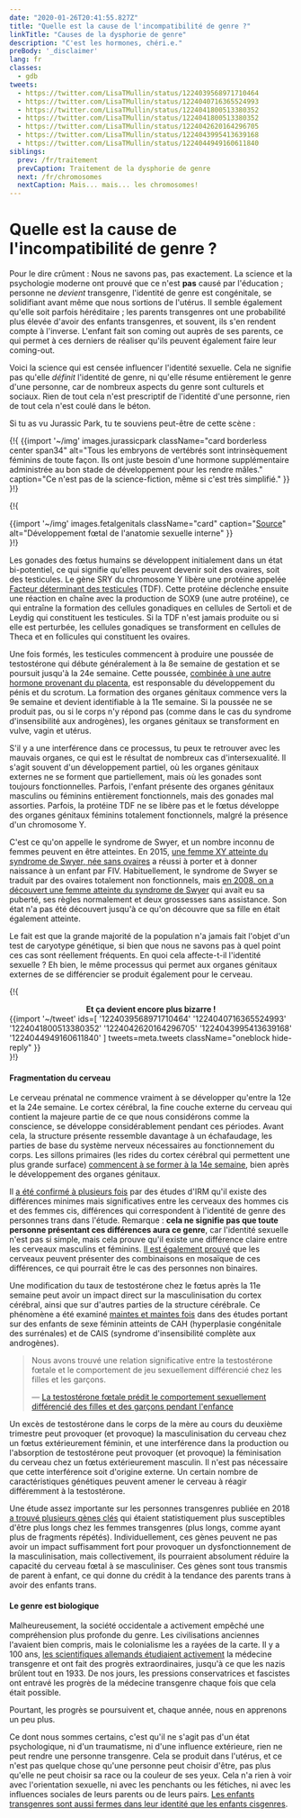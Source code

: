 ```yaml
---
date: "2020-01-26T20:41:55.827Z"
title: "Quelle est la cause de l'incompatibilité de genre ?"
linkTitle: "Causes de la dysphorie de genre"
description: "C'est les hormones, chéri.e."
preBody: '_disclaimer'
lang: fr
classes:
  - gdb
tweets:
  - https://twitter.com/LisaTMullin/status/1224039568971710464
  - https://twitter.com/LisaTMullin/status/1224040716365524993
  - https://twitter.com/LisaTMullin/status/1224041800513380352
  - https://twitter.com/LisaTMullin/status/1224041800513380352
  - https://twitter.com/LisaTMullin/status/1224042620164296705
  - https://twitter.com/LisaTMullin/status/1224043995413639168
  - https://twitter.com/LisaTMullin/status/1224044949160611840
siblings:
  prev: /fr/traitement
  prevCaption: Traitement de la dysphorie de genre
  next: /fr/chromosomes
  nextCaption: Mais... mais... les chromosomes!
---
```


# Quelle est la cause de l'incompatibilité de genre ?

Pour le dire crûment : Nous ne savons pas, pas exactement. La science et la psychologie moderne ont prouvé que ce n'est **pas** causé par l'éducation ; personne ne *devient* transgenre, l'identité de genre est congénitale, se solidifiant avant même que nous sortions de l'utérus. Il semble également qu'elle soit parfois héréditaire ; les parents transgenres ont une probabilité plus élevée d'avoir des enfants transgenres, et souvent, ils s'en rendent compte à l'inverse. L'enfant fait son coming out auprès de ses parents, ce qui permet à ces derniers de réaliser qu'ils peuvent également faire leur coming-out.

Voici la science qui est censée influencer l'identité sexuelle. Cela ne signifie pas qu'elle *définit* l'identité de genre, ni qu'elle résume entièrement le genre d'une personne, car de nombreux aspects du genre sont culturels et sociaux. Rien de tout cela n'est prescriptif de l'identité d'une personne, rien de tout cela n'est coulé dans le béton.

Si tu as vu Jurassic Park, tu te souviens peut-être de cette scène :

{!{
  {{import '~/img' images.jurassicpark
    className="card borderless center span34"
    alt="Tous les embryons de vertébrés sont intrinsèquement féminins de toute façon. Ils ont juste besoin d'une hormone supplémentaire administrée au bon stade de développement pour les rendre mâles."
    caption="Ce n'est pas de la science-fiction, même si c'est très simplifié."
  }}
}!}

{!{
<div class="gutter flex flex-center print-span3">
  {{import '~/img' images.fetalgenitals
    className="card"
    caption="<a href=\"https://schoolbag.info/biology/concepts/188.html\">Source</a>"
    alt="Développement fœtal de l'anatomie sexuelle interne"
  }}
</div>
}!}

Les gonades des fœtus humains se développent initialement dans un état bi-potentiel, ce qui signifie qu'elles peuvent devenir soit des ovaires, soit des testicules. Le gène SRY du chromosome Y libère une protéine appelée [Facteur déterminant des testicules](https://fr.wikipedia.org/wiki/Facteur_d%C3%A9terminant_des_testicules) (TDF). Cette protéine déclenche ensuite une réaction en chaîne avec la production de SOX9 (une autre protéine), ce qui entraîne la formation des cellules gonadiques en cellules de Sertoli et de Leydig qui constituent les testicules. Si la TDF n'est jamais produite ou si elle est perturbée, les cellules gonadiques se transforment en cellules de Theca et en follicules qui constituent les ovaires.


Une fois formés, les testicules commencent à produire une poussée de testostérone qui débute généralement à la 8e semaine de gestation et se poursuit jusqu'à la 24e semaine. Cette poussée, [combinée à une autre hormone provenant du placenta](https://www.sciencedaily.com/releases/2019/02/190214153053.htm), est responsable du développement du pénis et du scrotum. La formation des organes génitaux commence vers la 9e semaine et devient identifiable à la 11e semaine. Si la poussée ne se produit pas, ou si le corps n'y répond pas (comme dans le cas du syndrome d'insensibilité aux androgènes), les organes génitaux se transforment en vulve, vagin et utérus.


S'il y a une interférence dans ce processus, tu peux te retrouver avec les mauvais organes, ce qui est le résultat de nombreux cas d'intersexualité. Il s'agit souvent d'un développement partiel, où les organes génitaux externes ne se forment que partiellement, mais où les gonades sont toujours fonctionnelles. Parfois, l'enfant présente des organes génitaux masculins ou féminins entièrement fonctionnels, mais des gonades mal assorties. Parfois, la protéine TDF ne se libère pas et le fœtus développe des organes génitaux féminins totalement fonctionnels, malgré la présence d'un chromosome Y.

C'est ce qu'on appelle le syndrome de Swyer, et un nombre inconnu de femmes peuvent en être atteintes. En 2015, [une femme XY atteinte du syndrome de Swyer, née sans ovaires](https://www.independent.co.uk/news/science/mostly-male-woman-gives-birth-to-twins-in-medical-miracle-10033528.html) a réussi à porter et à donner naissance à un enfant par FIV. Habituellement, le syndrome de Swyer se traduit par des ovaires totalement non fonctionnels, mais [en 2008, on a découvert une femme atteinte du syndrome de Swyer](https://www.ncbi.nlm.nih.gov/pmc/articles/PMC2190741/) qui avait eu sa puberté, ses règles normalement et deux grossesses sans assistance. Son état n'a pas été découvert jusqu'à ce qu'on découvre que sa fille en était également atteinte.

Le fait est que la grande majorité de la population n'a jamais fait l'objet d'un test de caryotype génétique, si bien que nous ne savons pas à quel point ces cas sont réellement fréquents. En quoi cela affecte-t-il l'identité sexuelle ? Eh bien, le même processus qui permet aux organes génitaux externes de se différencier se produit également pour le cerveau.

{!{
<div class="gutter">
  <strong style="display: block;text-align: center;">Et ça devient encore plus bizarre !</strong>
  {{import '~/tweet' ids=[
    '1224039568971710464'
    '1224040716365524993'
    '1224041800513380352'
    '1224042620164296705'
    '1224043995413639168'
    '1224044949160611840'
  ] tweets=meta.tweets className="oneblock hide-reply" }}
</div>
}!}

#### Fragmentation du cerveau

Le cerveau prénatal ne commence vraiment à se développer qu'entre la 12e et la 24e semaine. Le cortex cérébral, la fine couche externe du cerveau qui contient la majeure partie de ce que nous considérons comme la conscience, se développe considérablement pendant ces périodes. Avant cela, la structure présente ressemble davantage à un échafaudage, les parties de base du système nerveux nécessaires au fonctionnement du corps. Les sillons primaires (les rides du cortex cérébral qui permettent une plus grande surface) [commencent à se former à la 14e semaine](https://www.ncbi.nlm.nih.gov/pmc/articles/PMC2989000/#Sec5title), bien après le développement des organes génitaux.

Il [a été confirmé à plusieurs fois](https://www.the-scientist.com/features/are-the-brains-of-transgender-people-different-from-those-of-cisgender-people-30027) par des études d'IRM qu'il existe des différences minimes mais significatives entre les cerveaux des hommes cis et des femmes cis, différences qui correspondent à l'identité de genre des personnes trans dans l'étude. Remarque : **cela ne signifie pas que toute personne présentant ces différences aura ce genre**, car l'identité sexuelle n'est pas si simple, mais cela prouve qu'il existe une différence claire entre les cerveaux masculins et féminins. [Il est également prouvé](https://www.pnas.org/content/112/50/15468) que les cerveaux peuvent présenter des combinaisons en mosaïque de ces différences, ce qui pourrait être le cas des personnes non binaires.

Une modification du taux de testostérone chez le fœtus après la 11e semaine peut avoir un impact direct sur la masculinisation du cortex cérébral, ainsi que sur d'autres parties de la structure cérébrale. Ce phénomène a été examiné [maintes et maintes fois](https://www.ncbi.nlm.nih.gov/pmc/articles/PMC4350266/) dans des études portant sur des enfants de sexe féminin atteints de CAH (hyperplasie congénitale des surrénales) et de CAIS (syndrome d'insensibilité complète aux androgènes).

<blockquote class="cite"><p>Nous avons trouvé une relation significative entre la testostérone fœtale et le comportement de jeu sexuellement différencié chez les filles et les garçons.</p>&mdash; <a href="https://www.ncbi.nlm.nih.gov/pmc/articles/PMC2778233/">La testostérone fœtale prédit le comportement sexuellement différencié des filles et des garçons pendant l'enfance</a></blockquote>

Un excès de testostérone dans le corps de la mère au cours du deuxième trimestre peut provoquer (et provoque) la masculinisation du cerveau chez un fœtus extérieurement féminin, et une interférence dans la production ou l'absorption de testostérone peut provoquer (et provoque) la féminisation du cerveau chez un fœtus extérieurement masculin. Il n'est pas nécessaire que cette interférence soit d'origine externe. Un certain nombre de caractéristiques génétiques peuvent amener le cerveau à réagir différemment à la testostérone.

Une étude assez importante sur les personnes transgenres publiée en 2018 [a trouvé plusieurs gènes clés](https://academic.oup.com/jcem/article/104/2/390/5104458) qui étaient statistiquement plus susceptibles d'être plus longs chez les femmes transgenres (plus longs, comme ayant plus de fragments répétés). Individuellement, ces gènes peuvent ne pas avoir un impact suffisamment fort pour provoquer un dysfonctionnement de la masculinisation, mais collectivement, ils pourraient absolument réduire la capacité du cerveau fœtal à se masculiniser. Ces gènes sont tous transmis de parent à enfant, ce qui donne du crédit à la tendance des parents trans à avoir des enfants trans.

#### Le genre est biologique

Malheureusement, la société occidentale a activement empêché une compréhension plus profonde du genre. Les civilisations anciennes l'avaient bien compris, mais le colonialisme les a rayées de la carte. Il y a 100 ans, [les scientifiques allemands étudiaient activement](https://fr.wikipedia.org/wiki/Institut_de_sexologie) la médecine transgenre et ont fait des progrès extraordinaires, jusqu'à ce que les nazis brûlent tout en 1933. De nos jours, les pressions conservatrices et fascistes ont entravé les progrès de la médecine transgenre chaque fois que cela était possible.

Pourtant, les progrès se poursuivent et, chaque année, nous en apprenons un peu plus.

Ce dont nous sommes certains, c'est qu'il ne s'agit pas d'un état psychologique, ni d'un traumatisme, ni d'une influence extérieure, rien ne peut rendre une personne transgenre. Cela se produit dans l'utérus, et ce n'est pas quelque chose qu'une personne peut choisir d'être, pas plus qu'elle ne peut choisir sa race ou la couleur de ses yeux. Cela n'a rien à voir avec l'orientation sexuelle, ni avec les penchants ou les fétiches, ni avec les influences sociales de leurs parents ou de leurs pairs. [Les enfants transgenres sont aussi fermes dans leur identité que les enfants cisgenres](https://www.forbes.com/sites/dawnstaceyennis/2020/12/29/study-transgender-children-recognize-their-authentic-gender-at-early-age-just-like-other-kids/#20bbb14526bf).
